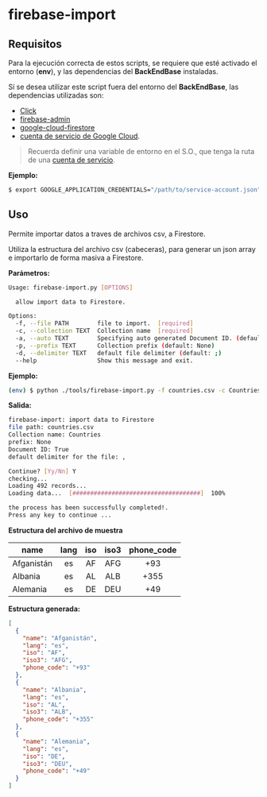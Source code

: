 # firebase-import

## Requisitos
Para la ejecución correcta de estos scripts, se requiere que esté activado el entorno (**env**), y las dependencias del **BackEndBase** instaladas.

Sí se desea utilizar este script fuera del entorno del **BackEndBase**, las dependencias utilizadas son:

- [Click](https://github.com/pallets/click)
- [firebase-admin](https://github.com/firebase/firebase-admin-python)
- [google-cloud-firestore](https://github.com/googleapis/python-firestore)
- [cuenta de servicio de Google Cloud](https://cloud.google.com/docs/authentication/getting-started).

> Recuerda definir una variable de entorno en el S.O., que tenga la ruta de una [cuenta de servicio](https://cloud.google.com/docs/authentication/getting-started).

**Ejemplo:**

```sh
$ export GOOGLE_APPLICATION_CREDENTIALS="/path/to/service-account.json"
```

## Uso
Permite importar datos a traves de archivos csv, a Firestore.

Utiliza la estructura del archivo csv (cabeceras), para generar un json array e importarlo de forma masiva a Firestore.


**Parámetros:**

```sh
Usage: firebase-import.py [OPTIONS]

  allow import data to Firestore.

Options:
  -f, --file PATH        file to import.  [required]
  -c, --collection TEXT  Collection name  [required]
  -a, --auto TEXT        Specifying auto generated Document ID. (default: yes)
  -p, --prefix TEXT      Collection prefix (default: None)
  -d, --delimiter TEXT   default file delimiter (default: ;)
  --help                 Show this message and exit.
```

**Ejemplo:**

```sh
(env) $ python ./tools/firebase-import.py -f countries.csv -c Countries -d ','
```

**Salida:**

```sh
firebase-import: import data to Firestore
file path: countries.csv
Collection name: Countries
prefix: None
Document ID: True
default delimiter for the file: ,

Continue? [Yy/Nn] Y
checking...
Loading 492 records...
Loading data...  [####################################]  100%

the process has been successfully completed!.
Press any key to continue ...
```

**Estructura del archivo de muestra**

| name          | lang  | iso    | iso3  | phone_code|
| ------------- |:-----:|:-----: |:-----:|:---------:|
| Afganistán    | es    | AF     | AFG   | +93       |
| Albania       | es    | AL     | ALB   | +355      |
| Alemania      | es    | DE     | DEU   | +49       |

**Estructura generada:**

```json
[
  {
    "name": "Afganistán",
    "lang": "es",
    "iso": "AF",
    "iso3": "AFG",
    "phone_code": "+93"
  },
  {
    "name": "Albania",
    "lang": "es",
    "iso": "AL",
    "iso3": "ALB",
    "phone_code": "+355"
  },
  {
    "name": "Alemania",
    "lang": "es",
    "iso": "DE",
    "iso3": "DEU",
    "phone_code": "+49"
  }
]
```

